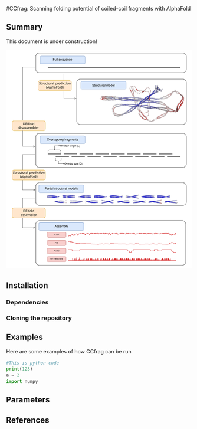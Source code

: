 #CCfrag: Scanning folding potential of coiled-coil fragments with AlphaFold

## Summary

This document is under construction!

![alt text](examples/figures/figure_1.png)

## Installation

### Dependencies

### Cloning the repository

## Examples

Here are some examples of how CCfrag can be run

```python
#This is python code
print(123)
a = 2
import numpy
```

## Parameters

## References
